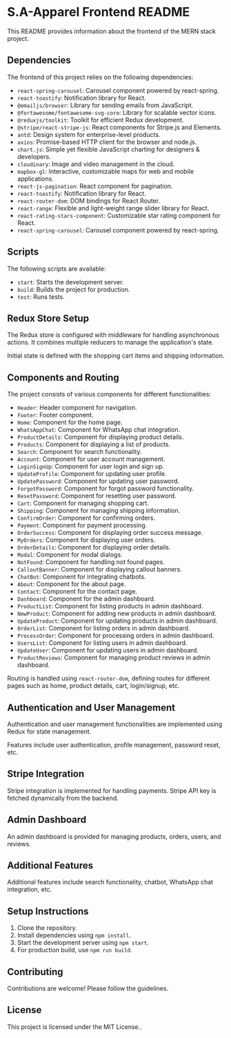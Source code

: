 <!DOCTYPE html>
<html lang="en">
<head>
    <meta charset="UTF-8">
    <meta name="viewport" content="width=device-width, initial-scale=1.0">
</head>
<body>
    <h1>S.A-Apparel Frontend README</h1>
    <p>This README provides information about the frontend of the MERN stack project.</p>
    <h2>Dependencies</h2>
    <p>The frontend of this project relies on the following dependencies:</p>
    <ul>
        <li><code>react-spring-carousel</code>: Carousel component powered by react-spring.</li>
        <li><code>react-toastify</code>: Notification library for React.</li>
        <li><code>@emailjs/browser</code>: Library for sending emails from JavaScript.</li>
        <li><code>@fortawesome/fontawesome-svg-core</code>: Library for scalable vector icons.</li>
        <li><code>@reduxjs/toolkit</code>: Toolkit for efficient Redux development.</li>
        <li><code>@stripe/react-stripe-js</code>: React components for Stripe.js and Elements.</li>
        <li><code>antd</code>: Design system for enterprise-level products.</li>
        <li><code>axios</code>: Promise-based HTTP client for the browser and node.js.</li>
        <li><code>chart.js</code>: Simple yet flexible JavaScript charting for designers & developers.</li>
        <li><code>cloudinary</code>: Image and video management in the cloud.</li>
        <li><code>mapbox-gl</code>: Interactive, customizable maps for web and mobile applications.</li>
        <li><code>react-js-pagination</code>: React component for pagination.</li>
        <li><code>react-toastify</code>: Notification library for React.</li>
        <li><code>react-router-dom</code>: DOM bindings for React Router.</li>
        <li><code>react-range</code>: Flexible and light-weight range slider library for React.</li>
        <li><code>react-rating-stars-component</code>: Customizable star rating component for React.</li>
        <li><code>react-spring-carousel</code>: Carousel component powered by react-spring.</li>
    </ul>
    <h2>Scripts</h2>
    <p>The following scripts are available:</p>
    <ul>
        <li><code>start</code>: Starts the development server.</li>
        <li><code>build</code>: Builds the project for production.</li>
        <li><code>test</code>: Runs tests.</li>
    </ul>
    <h2>Redux Store Setup</h2>
    <p>The Redux store is configured with middleware for handling asynchronous actions. It combines multiple reducers to manage the application's state.</p>
    <p>Initial state is defined with the shopping cart items and shipping information.</p>
    <h2>Components and Routing</h2>
    <p>The project consists of various components for different functionalities:</p>
    <ul>
        <li><code>Header</code>: Header component for navigation.</li>
        <li><code>Footer</code>: Footer component.</li>
        <li><code>Home</code>: Component for the home page.</li>
        <li><code>WhatsAppChat</code>: Component for WhatsApp chat integration.</li>
        <li><code>ProductDetails</code>: Component for displaying product details.</li>
        <li><code>Products</code>: Component for displaying a list of products.</li>
        <li><code>Search</code>: Component for search functionality.</li>
        <li><code>Account</code>: Component for user account management.</li>
        <li><code>LoginSignUp</code>: Component for user login and sign up.</li>
        <li><code>UpdateProfile</code>: Component for updating user profile.</li>
        <li><code>UpdatePassword</code>: Component for updating user password.</li>
        <li><code>ForgotPassword</code>: Component for forgot password functionality.</li>
        <li><code>ResetPassword</code>: Component for resetting user password.</li>
        <li><code>Cart</code>: Component for managing shopping cart.</li>
        <li><code>Shipping</code>: Component for managing shipping information.</li>
        <li><code>ConfirmOrder</code>: Component for confirming orders.</li>
        <li><code>Payment</code>: Component for payment processing.</li>
        <li><code>OrderSuccess</code>: Component for displaying order success message.</li>
        <li><code>MyOrders</code>: Component for displaying user orders.</li>
        <li><code>OrderDetails</code>: Component for displaying order details.</li>
        <li><code>Modal</code>: Component for modal dialogs.</li>
        <li><code>NotFound</code>: Component for handling not found pages.</li>
        <li><code>CalloutBanner</code>: Component for displaying callout banners.</li>
        <li><code>ChatBot</code>: Component for integrating chatbots.</li>
        <li><code>About</code>: Component for the about page.</li>
        <li><code>Contact</code>: Component for the contact page.</li>
        <li><code>Dashboard</code>: Component for the admin dashboard.</li>
        <li><code>ProductList</code>: Component for listing products in admin dashboard.</li>
        <li><code>NewProduct</code>: Component for adding new products in admin dashboard.</li>
        <li><code>UpdateProduct</code>: Component for updating products in admin dashboard.</li>
        <li><code>OrderList</code>: Component for listing orders in admin dashboard.</li>
        <li><code>ProcessOrder</code>: Component for processing orders in admin dashboard.</li>
        <li><code>UsersList</code>: Component for listing users in admin dashboard.</li>
        <li><code>UpdateUser</code>: Component for updating users in admin dashboard.</li>
        <li><code>ProductReviews</code>: Component for managing product reviews in admin dashboard.</li>
    </ul>
    <p>Routing is handled using <code>react-router-dom</code>, defining routes for different pages such as home, product details, cart, login/signup, etc.</p>
    <h2>Authentication and User Management</h2>
    <p>Authentication and user management functionalities are implemented using Redux for state management.</p>
    <p>Features include user authentication, profile management, password reset, etc.</p>
    <h2>Stripe Integration</h2>
    <p>Stripe integration is implemented for handling payments. Stripe API key is fetched dynamically from the backend.</p>
    <h2>Admin Dashboard</h2>
    <p>An admin dashboard is provided for managing products, orders, users, and reviews.</p>
    <h2>Additional Features</h2>
    <p>Additional features include search functionality, chatbot, WhatsApp chat integration, etc.</p>
    <h2>Setup Instructions</h2>
    <ol>
        <li>Clone the repository.</li>
        <li>Install dependencies using <code>npm install</code>.</li>
        <li>Start the development server using <code>npm start</code>.</li>
        <li>For production build, use <code>npm run build</code>.</li>
    </ol>
    <h2>Contributing</h2>
    <p>Contributions are welcome! Please follow the guidelines.</p>
    <h2>License</h2>
    <p>This project is licensed under the MIT License..</p>
</body>
</html>
